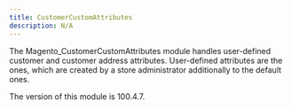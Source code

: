 ```yaml
---
title: CustomerCustomAttributes
description: N/A
---
```


The Magento_CustomerCustomAttributes module handles user-defined customer and customer address attributes.
User-defined attributes are the ones, which are created by a store administrator additionally to the default ones.

<InlineAlert slots="text" />
The version of this module is 100.4.7.
